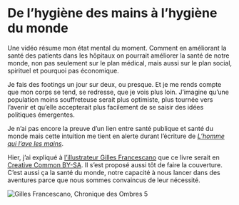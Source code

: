 # De l’hygiène des mains à l’hygiène du monde

Une vidéo résume mon état mental du moment. Comment en améliorant la santé des patients dans les hôpitaux on pourrait améliorer la santé de notre monde, non pas seulement sur le plan médical, mais aussi sur le plan social, spirituel et pourquoi pas économique.<span id="more-33141"></span>

<div class="iframe" id="iframe1"></div>
Je fais des footings un jour sur deux, ou presque. Et je me rends compte que mon corps se tend, se redresse, que je vois plus loin. J’imagine qu’une population moins souffreteuse serait plus optimiste, plus tournée vers l’avenir et qu’elle accepterait plus facilement de se saisir des idées politiques émergentes.

Je n’ai pas encore la preuve d’un lien entre santé publique et santé du monde mais cette intuition me tient en alerte durant l’écriture de [*L’homme qui l’ave les mains*](https://tcrouzet.com/tag/lhomme-qui-lave-les-mains/).

Hier, j’ai expliqué à [l’illustrateur Gilles Francescano](http://www.imaginales.fr/gilles-francescano/) que ce livre serait en [Creative Common BY-SA](https://tcrouzet.com/2013/05/22/creative-commons-by-sa/). Il s’est proposé aussi tôt de faire la couverture. C’est aussi ça la santé du monde, notre capacité à nous lancer dans des aventures parce que nous sommes convaincus de leur nécessité.

![Gilles Francescano, Chronique des Ombres 5](https://tcrouzet.com/images_tc/2013/06/l1.jpg)